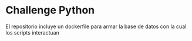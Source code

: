 # Challenge Python

El repositorio incluye un dockerfile para armar la base de datos con la cual los scripts interactuan

